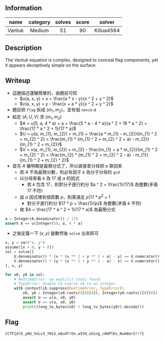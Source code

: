 ## Information
|  name  | category | solves | score |   solver   |
|:------:|:--------:|:------:|:-----:|:----------:|
| Vantuk |  Medium  |   51   |  90   | Killua4564 |

## Description
The Vantuk equation is complex, designed to conceal flag components, yet it appears deceptively simple on the surface.

## Writeup
* 這題描述還蠻簡單的，由題目可知
  * $u(a, x, y) = x + \frac{a * x - y}{x ^ 2 + y ^ 2}$
  * $v(a, x, y) = y - \frac{x + a * y}{x ^ 2 + y ^ 2}$
* 題目把 `flag` 拆成 $(m_{1}, m_{2})$，並有個 `nonce` $a$
* 給定 $(A, U, V)$ 求 $(m_{1}, m_{2})$
  * $A = u(5, a, 4 * a) = a + \frac{5 * a - 4 * a}{a ^ 2 + 16 * a ^ 2} = \frac{17 * a ^ 2 + 1}{17 * a}$
  * $U = u(a, m_{1}, m_{2}) = m_{1} + \frac{a * m_{1} - m_{2}}{m_{1} ^ 2 + m_{2} ^ 2} = \frac{m_{1} * (m_{1} ^ 2 + m_{2} ^ 2 + a) - m_{2}}{m_{1} ^ 2 + m_{2}}$
  * $V = v(a, m_{1}, m_{2}) = m_{2} - \frac{m_{1} + a * m_{2}}{m_{1} ^ 2 + m_{2} ^ 2} = \frac{m_{2} * (m_{1} ^ 2 + m_{2} ^ 2 - a) - m_{1}}{m_{1} ^ 2 + m_{2} ^ 2}$
* 首先 $A$ 蠻明顯是最簡分式了，所以直接拿分母把 $a$ 算回來
  * 若 $A$ 不為最簡分數，則必有因子 $k$ 為分子分母的 `gcd`
  * 以分母來看 $k$ 為 $17$ 或 $a$ 的因式
    * 若 $k$ 包含 $17$，則對分子進行約分 $a ^ 2 + \frac{1}{17}$ 為整數(矛盾 $17$ 不符)
  * 設 $a$ 因式裡有個質數 $p$，則需滿足 $p|17 * p ^ 2 + 1$
    * 對分子進行約分 $17 * p + \frac{1}{p}$ 為整數(矛盾 $k$ 不符)
  * 故 $A = \frac{17 * a ^ 2 + 1}{17 * a}$ 為最簡分式
```python
a = Integer(A.denominator() / 17)
assert A == u(Integer(5), a, 4 * a)
```
* 之後定義一下 $(x, y)$ 變數然後 `solve` 出來即可
```python
x, y = var("x, y")
assume([x > 0, y > 0])
sol = solve([
    U.denominator() * (x * (x ** 2 + y ** 2 + a) - y) == U.numerator() * (x ** 2 + y ** 2),
    V.denominator() * (y * (x ** 2 + y ** 2 - a) - x) == V.numerator() * (x ** 2 + y ** 2),
], x, y)

for x0, y0 in sol:
    # RuntimeError: no explicit roots found
    # TypeError: Unable to coerce x0 to an integer
    with contextlib.suppress(RuntimeError, TypeError):
        x0, y0 = Integer(x0.roots()[0][0]), Integer(y0.roots()[0][0])
        assert U == u(a, x0, y0)
        assert V == v(a, x0, y0)
        print((long_to_bytes(x0) + long_to_bytes(y0)).decode())
```

## Flag
`CCTF{d!D_y0U_5oLv3_7HiS_eQu4T!On_wItH_uSing_c0mPlEx_Num8erS!!?}`
